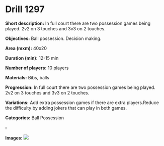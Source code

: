# Drill 1297

**Short description:**
In full court there are two possession games being played. 2v2 on 3 touches and 3v3 on 2 touches.

**Objectives:**
Ball possession. Decision making.

**Area (mxm):**
40x20

**Duration (min):**
12-15 min

**Number of players:**
10 players

**Materials:**
Bibs, balls

**Progression:**
In full court there are two possession games being played. 2v2 on 3 touches and 3v3 on 2 touches.

**Variations:**
Add extra possession games if there are extra players.Reduce the difficulty by adding jokers that can play in both games.

**Categories:**
Ball Possession

**:**


**Images:**
![](https://www.coachingfutsal.com/\images\429057a8-745a-47af-bd1c-0d15450a55bf_108.png)

